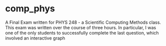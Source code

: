 # comp_phys

A Final Exam written for PHYS 248 - a Scientific Computing Methods class. This exam was written over the course of three hours. In particular, I was one of the only students to successfully complete the last question, which involved an interactive graph


